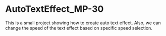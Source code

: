 # AutoTextEffect_MP-30
This is a small project showing how to create auto text effect. Also, we can change the speed of the text effect based on specific speed selection.
